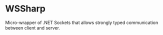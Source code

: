 # WSSharp
Micro-wrapper of .NET Sockets that allows strongly typed communication between client and server.
